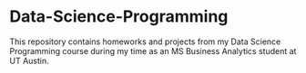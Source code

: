 # Data-Science-Programming

This repository contains homeworks and projects from my Data Science Programming course during my time as an MS Business Analytics student at UT Austin.
